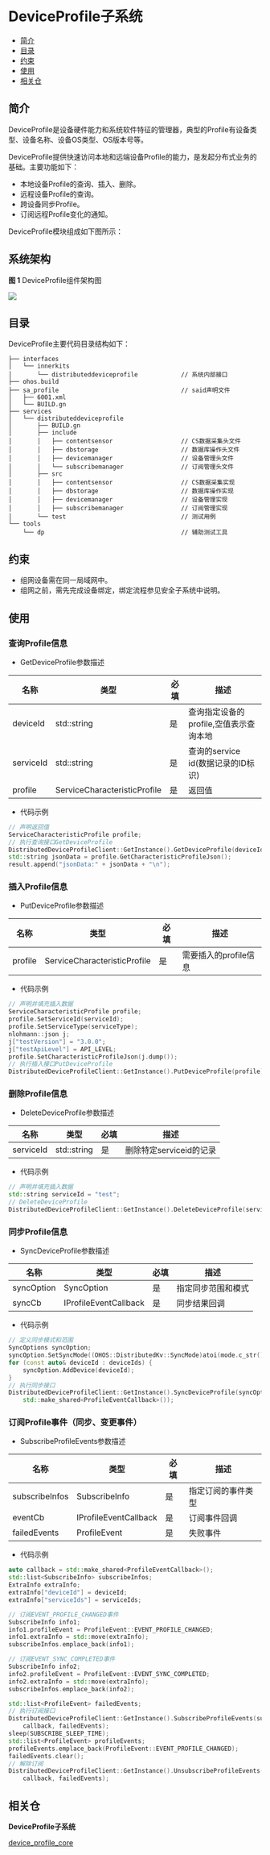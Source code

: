 # DeviceProfile子系统<a name="ZH-CN_TOPIC_0000001128264105"></a>

-   [简介](#section11660541593)
-   [目录](#section1464106163817)
-   [约束](#section1718733212019)
-   [使用](#section10729231131110)
-   [相关仓](#section176111311166)

## 简介<a name="section11660541593"></a>

DeviceProfile是设备硬件能力和系统软件特征的管理器，典型的Profile有设备类型、设备名称、设备OS类型、OS版本号等。

DeviceProfile提供快速访问本地和远端设备Profile的能力，是发起分布式业务的基础。主要功能如下：

-   本地设备Profile的查询、插入、删除。
-   远程设备Profile的查询。
-   跨设备同步Profile。
-   订阅远程Profile变化的通知。

DeviceProfile模块组成如下图所示：

## 系统架构<a name="section13587185873516"></a>

**图 1**  DeviceProfile组件架构图<a name="fig4460722185514"></a> 

![](figures/dp-architecture_zh.png)

## 目录<a name="section1464106163817"></a>

DeviceProfile主要代码目录结构如下：

```
├── interfaces
│   └── innerkits
│       └── distributeddeviceprofile            // 系统内部接口
├── ohos.build
├── sa_profile                                  // said声明文件
│   ├── 6001.xml
│   └── BUILD.gn
├── services
│   └── distributeddeviceprofile
│       ├── BUILD.gn
│       ├── include
│       │   ├── contentsensor                   // CS数据采集头文件
│       │   ├── dbstorage                       // 数据库操作头文件
│       │   ├── devicemanager                   // 设备管理头文件
│       │   └── subscribemanager                // 订阅管理头文件
│       ├── src
│       │   ├── contentsensor                   // CS数据采集实现
│       │   ├── dbstorage                       // 数据库操作实现
│       │   ├── devicemanager                   // 设备管理实现
│       │   ├── subscribemanager                // 订阅管理实现
│       └── test                                // 测试用例
└── tools
    └── dp                                      // 辅助测试工具
```

## 约束<a name="section1718733212019"></a>

-   组网设备需在同一局域网中。
-   组网之前，需先完成设备绑定，绑定流程参见安全子系统中说明。

## 使用<a name="section10729231131110"></a>

### 查询Profile信息

* GetDeviceProfile参数描述

| 名称      | 类型                          | 必填 | 描述                                |
| --------- | ---------------------------- | ---- | ----------------------------------- |
| deviceId  | std::string                  | 是   | 查询指定设备的profile,空值表示查询本地 |
| serviceId | std::string                  | 是   | 查询的service id(数据记录的ID标识)    |
| profile   | ServiceCharacteristicProfile | 是   | 返回值                               |

* 代码示例

```c++
// 声明返回值
ServiceCharacteristicProfile profile;
// 执行查询接口GetDeviceProfile
DistributedDeviceProfileClient::GetInstance().GetDeviceProfile(deviceId, serviceId, profile);
std::string jsonData = profile.GetCharacteristicProfileJson();
result.append("jsonData:" + jsonData + "\n");
```

### 插入Profile信息

* PutDeviceProfile参数描述

| 名称      | 类型                          | 必填 | 描述                                |
| --------- | ---------------------------- | ---- | ----------------------------------- |
| profile   | ServiceCharacteristicProfile | 是   | 需要插入的profile信息                |

* 代码示例

```c++
// 声明并填充插入数据
ServiceCharacteristicProfile profile;
profile.SetServiceId(serviceId);
profile.SetServiceType(serviceType);
nlohmann::json j;
j["testVersion"] = "3.0.0";
j["testApiLevel"] = API_LEVEL;
profile.SetCharacteristicProfileJson(j.dump());
// 执行插入接口PutDeviceProfile
DistributedDeviceProfileClient::GetInstance().PutDeviceProfile(profile);
```

### 删除Profile信息

* DeleteDeviceProfile参数描述

| 名称      | 类型                          | 必填 | 描述                                |
| --------- | ---------------------------- | ---- | ----------------------------------- |
| serviceId | std::string                  | 是   | 删除特定serviceid的记录              |

* 代码示例

```c++
// 声明并填充插入数据
std::string serviceId = "test";
// DeleteDeviceProfile
DistributedDeviceProfileClient::GetInstance().DeleteDeviceProfile(serviceId);
```

### 同步Profile信息

* SyncDeviceProfile参数描述

| 名称      | 类型                          | 必填 | 描述                                |
| --------- | ---------------------------- | ---- | ----------------------------------- |
| syncOption| SyncOption                   | 是   | 指定同步范围和模式                    |
| syncCb    | IProfileEventCallback        | 是   | 同步结果回调                         |

* 代码示例

```c++
// 定义同步模式和范围
SyncOptions syncOption;
syncOption.SetSyncMode((OHOS::DistributedKv::SyncMode)atoi(mode.c_str()));
for (const auto& deviceId : deviceIds) {
    syncOption.AddDevice(deviceId);
}
// 执行同步接口
DistributedDeviceProfileClient::GetInstance().SyncDeviceProfile(syncOption,
    std::make_shared<ProfileEventCallback>());
```

### 订阅Profile事件（同步、变更事件）

* SubscribeProfileEvents参数描述

| 名称           | 类型                          | 必填 | 描述                                |
| -------------- | ---------------------------- | ---- | ----------------------------------- |
| subscribeInfos | SubscribeInfo                | 是   | 指定订阅的事件类型                    |
| eventCb        | IProfileEventCallback        | 是   | 订阅事件回调                         |
| failedEvents   | ProfileEvent                 | 是   | 失败事件                             |

* 代码示例

```c++
auto callback = std::make_shared<ProfileEventCallback>();
std::list<SubscribeInfo> subscribeInfos;
ExtraInfo extraInfo;
extraInfo["deviceId"] = deviceId;
extraInfo["serviceIds"] = serviceIds;

// 订阅EVENT_PROFILE_CHANGED事件
SubscribeInfo info1;
info1.profileEvent = ProfileEvent::EVENT_PROFILE_CHANGED;
info1.extraInfo = std::move(extraInfo);
subscribeInfos.emplace_back(info1);

// 订阅EVENT_SYNC_COMPLETED事件
SubscribeInfo info2;
info2.profileEvent = ProfileEvent::EVENT_SYNC_COMPLETED;
info2.extraInfo = std::move(extraInfo);
subscribeInfos.emplace_back(info2);

std::list<ProfileEvent> failedEvents;
// 执行订阅接口
DistributedDeviceProfileClient::GetInstance().SubscribeProfileEvents(subscribeInfos,
    callback, failedEvents);
sleep(SUBSCRIBE_SLEEP_TIME);
std::list<ProfileEvent> profileEvents;
profileEvents.emplace_back(ProfileEvent::EVENT_PROFILE_CHANGED);
failedEvents.clear();
// 解除订阅
DistributedDeviceProfileClient::GetInstance().UnsubscribeProfileEvents(profileEvents,
    callback, failedEvents);
```

## 相关仓<a name="section176111311166"></a>

**DeviceProfile子系统**

[device\_profile\_core](https://gitee.com/openharmony/device_profile_core)
